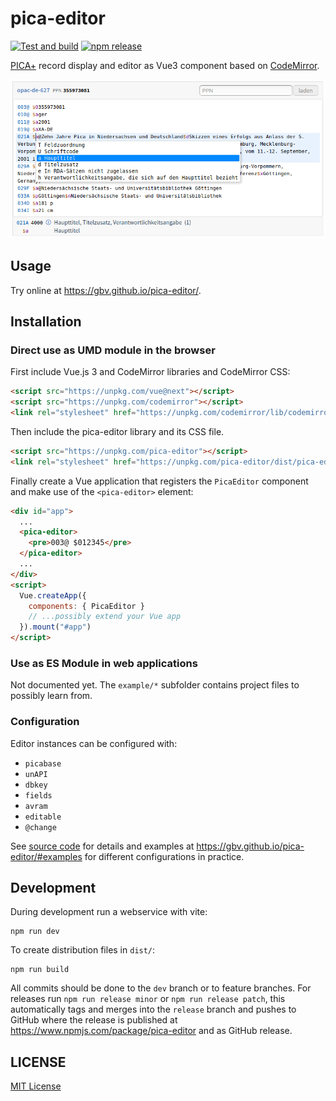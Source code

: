 # pica-editor

[![Test and build](https://github.com/gbv/pica-editor/workflows/Test%20and%20build/badge.svg)](https://github.com/gbv/pica-editor/actions?query=workflow%3A%22Test+and+build%22)
[![npm release](https://img.shields.io/npm/v/pica-editor)](https://www.npmjs.com/package/pica-editor)

[PICA+] record display and editor as Vue3 component based on [CodeMirror].

[CodeMirror]:https://codemirror.net/
[PICA+]: https://format.gbv.de/pica/plus

![Screenshot](docs/pica-editor-screenshot.png)

## Usage

Try online at <https://gbv.github.io/pica-editor/>.

## Installation

### Direct use as UMD module in the browser

First include Vue.js 3 and CodeMirror libraries and CodeMirror CSS:

~~~html
<script src="https://unpkg.com/vue@next"></script>
<script src="https://unpkg.com/codemirror"></script>
<link rel="stylesheet" href="https://unpkg.com/codemirror/lib/codemirror.css">
~~~

Then include the pica-editor library and its CSS file.

~~~html
<script src="https://unpkg.com/pica-editor"></script>
<link rel="stylesheet" href="https://unpkg.com/pica-editor/dist/pica-editor.css">
~~~

Finally create a Vue application that registers the `PicaEditor` component and make use of the `<pica-editor>` element:

~~~html
<div id="app">
  ...
  <pica-editor>
    <pre>003@ $012345</pre>
  </pica-editor>
  ...
</div>
<script>
  Vue.createApp({
    components: { PicaEditor }
    // ...possibly extend your Vue app
  }).mount("#app")
</script>
~~~

### Use as ES Module in web applications

Not documented yet. The `example/*` subfolder contains project files to possibly learn from.

### Configuration

Editor instances can be configured with:

* `picabase`
* `unAPI`
* `dbkey`
* `fields`
* `avram`
* `editable`
* `@change`

See [source code](https://github.com/gbv/pica-editor/blob/dev/src/PicaEditor.vue) for details and examples at <https://gbv.github.io/pica-editor/#examples> for different configurations in practice.

## Development

During development run a webservice with vite:

~~~
npm run dev
~~~

To create distribution files in `dist/`:

~~~
npm run build
~~~

All commits should be done to the `dev` branch or to feature branches. For releases run `npm run release minor` or `npm run release patch`, this automatically tags and merges into the `release` branch and pushes to GitHub where the release is published at <https://www.npmjs.com/package/pica-editor> and as GitHub release.

## LICENSE

[MIT License](LICENSE)
